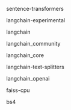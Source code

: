 sentence-transformers

langchain-experimental

langchain

langchain_community

langchain_core

langchain-text-splitters

langchain_openai

faiss-cpu

bs4

